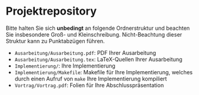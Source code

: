 # Projektrepository

Bitte halten Sie sich **unbedingt** an folgende Ordnerstruktur und beachten Sie insbesondere Groß- und Kleinschreibung. Nicht-Beachtung dieser Struktur kann zu Punktabzügen führen.

- `Ausarbeitung/Ausarbeitung.pdf`: PDF Ihrer Ausarbeitung
- `Ausarbeitung/Ausarbeitung.tex`: LaTeX-Quellen Ihrer Ausarbeitung
- `Implementierung/`: Ihre Implementierung
- `Implementierung/Makefile`: Makefile für Ihre Implementierung, welches durch einen Aufruf von `make` Ihre Implementierung kompiliert
- `Vortrag/Vortrag.pdf`: Folien für Ihre Abschlusspräsentation
